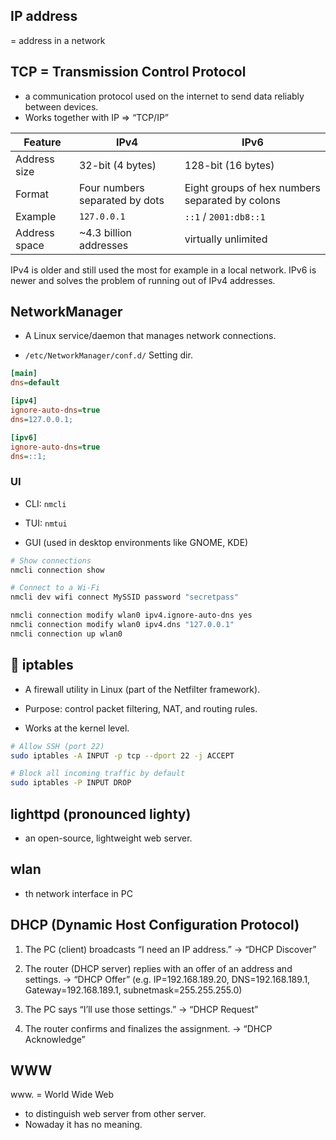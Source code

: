 ## IP address
 = address in a network

## TCP = Transmission Control Protocol

* a communication protocol used on the internet to send data reliably between devices.
* Works together with IP ⇒ “TCP/IP”

| Feature       | IPv4                           | IPv6                                            |
| ------------- | ------------------------------ | ----------------------------------------------- |
| Address size  | 32-bit (4 bytes)               | 128-bit (16 bytes)                              |
| Format        | Four numbers separated by dots | Eight groups of hex numbers separated by colons |
| Example       | `127.0.0.1`                    | `::1` / `2001:db8::1`                           |
| Address space | \~4.3 billion addresses        | virtually unlimited                             |

IPv4 is older and still used the most for example in a local network.
IPv6 is newer and solves the problem of running out of IPv4 addresses.


## NetworkManager

* A Linux service/daemon that manages network connections.

* `/etc/NetworkManager/conf.d/` Setting dir.

```ini
[main]
dns=default

[ipv4]
ignore-auto-dns=true
dns=127.0.0.1;

[ipv6]
ignore-auto-dns=true
dns=::1;
```


### UI
* CLI: `nmcli`

* TUI: `nmtui`

* GUI (used in desktop environments like GNOME, KDE)

```bash
# Show connections
nmcli connection show

# Connect to a Wi-Fi
nmcli dev wifi connect MySSID password "secretpass"

nmcli connection modify wlan0 ipv4.ignore-auto-dns yes
nmcli connection modify wlan0 ipv4.dns "127.0.0.1"
nmcli connection up wlan0

```


## 📌 iptables

* A firewall utility in Linux (part of the Netfilter framework).

* Purpose: control packet filtering, NAT, and routing rules.

* Works at the kernel level.

```bash
# Allow SSH (port 22)
sudo iptables -A INPUT -p tcp --dport 22 -j ACCEPT

# Block all incoming traffic by default
sudo iptables -P INPUT DROP
```

## lighttpd (pronounced lighty) 

* an open-source, lightweight web server. 



## wlan<n>
* <n>th network interface in PC

## DHCP (Dynamic Host Configuration Protocol)

1. The PC (client) broadcasts “I need an IP address.”
→ “DHCP Discover”

2. The router (DHCP server) replies with an offer of an address and settings.
→ “DHCP Offer”
(e.g. IP=192.168.189.20, DNS=192.168.189.1, Gateway=192.168.189.1, subnetmask=255.255.255.0)

3. The PC says “I’ll use those settings.”
→ “DHCP Request”

4. The router confirms and finalizes the assignment.
→ “DHCP Acknowledge”



## WWW
www. = World Wide Web
* to distinguish web server from other server.
* Nowaday it has no meaning.
